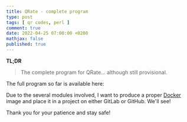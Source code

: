 ```yaml
---
title: QRate - complete program
type: post
tags: [ qr codes, perl ]
comment: true
date: 2022-04-25 07:00:00 +0200
mathjax: false
published: true
---
```


**TL;DR**

> The complete program for QRate... although still provisional.

The full program so far is available here:

<script src="https://gitlab.com/polettix/notechs/-/snippets/2296085.js"></script>

Due to the several modules involved, I want to produce a proper
[Docker][] image and place it in a project on either GitLab or GitHub.
We'll see!

Thank you for your patience and stay safe!

[Perl]: https://www.perl.org/
[Docker]: https://www.docker.com/
